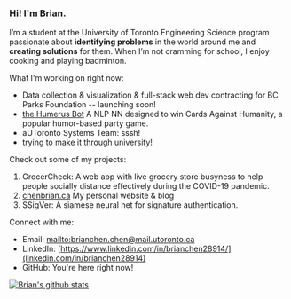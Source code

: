 ### Hi! I'm Brian.

I’m a student at the University of Toronto Engineering Science program passionate about **identifying problems** in the world around me and **creating solutions** for them. When I’m not cramming for school, I enjoy cooking and playing badminton.

What I'm working on right now:
- Data collection & visualization & full-stack web dev contracting for BC Parks Foundation -- launching soon! 
- [the Humerus Bot](https://utmist.gitlab.io/projects/humerus) A NLP NN designed to win Cards Against Humanity, a popular humor-based party game. 
- aUToronto Systems Team: sssh!
- trying to make it through university!

Check out some of my projects:
1. GrocerCheck: A web app with live grocery store busyness to help people socially distance effectively during the COVID-19 pandemic.
2. [chenbrian.ca](https://chenbrian.ca) My personal website & blog
3. SSigVer: A siamese neural net for signature authentication.

Connect with me:

- Email: [mailto:brianchen.chen@mail.utoronto.ca](brianchen.chen@mail.utoronto.ca)
- LinkedIn: [https://www.linkedin.com/in/brianchen28914/](linkedin.com/in/brianchen28914)
- GitHub: You're here right now!

[![Brian's github stats](https://github-readme-stats.vercel.app/api?username=ihasdapie&count_private=true&show_icons=true&hide_rank=true)](https://github.com/anuraghazra/github-readme-stats)

